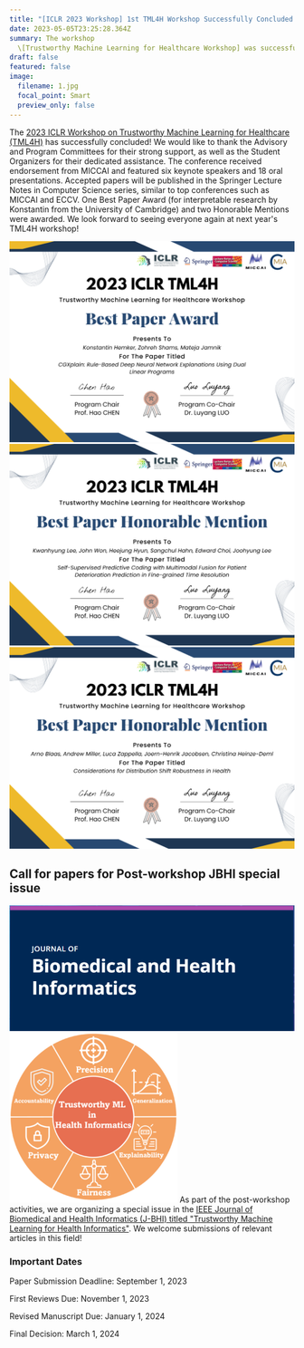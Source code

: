 ```yaml
---
title: "[ICLR 2023 Workshop] 1st TML4H Workshop Successfully Concluded & Call for Papers for JHBI Special Issue"
date: 2023-05-05T23:25:28.364Z
summary: The workshop
  \[Trustworthy Machine Learning for Healthcare Workshop] was successfully held. We also call for papers for the Post-workshop special issue of Journal of Healthcare and Biomedical Informatics (JHBI).
draft: false
featured: false
image:
  filename: 1.jpg
  focal_point: Smart
  preview_only: false
---
```

<!--StartFragment-->

The [2023 ICLR Workshop on Trustworthy Machine Learning for Healthcare (TML4H)](https://sites.google.com/view/tml4h2023) has successfully concluded! We would like to thank the Advisory and Program Committees for their strong support, as well as the Student Organizers for their dedicated assistance. The conference received endorsement from MICCAI and featured six keynote speakers and 18 oral presentations. Accepted papers will be published in the Springer Lecture Notes in Computer Science series, similar to top conferences such as MICCAI and ECCV. One Best Paper Award (for interpretable research by Konstantin from the University of Cambridge) and two Honorable Mentions were awarded. We look forward to seeing everyone again at next year's TML4H workshop!

![](2.png)
![](3.png)
![](5.png)
<!--EndFragment-->

<!--StartFragment-->

## **Call for papers for Post-workshop JBHI special issue**

![](4.png)
![](6.jpg)
As part of the post-workshop activities, we are organizing a special issue in the [IEEE Journal of Biomedical and Health Informatics (J-BHI) titled "Trustworthy Machine Learning for Health Informatics"](https://www.embs.org/jbhi/wp-content/uploads/sites/18/2023/05/Trustworthy-20230401_CallforPapers_TMLH.pdf). We welcome submissions of relevant articles in this field!

<!--EndFragment-->

<!--StartFragment-->

### **Important Dates**

Paper Submission Deadline: September 1, 2023

First Reviews Due: November 1, 2023

Revised Manuscript Due: January 1, 2024

Final Decision: March 1, 2024

<!--EndFragment-->